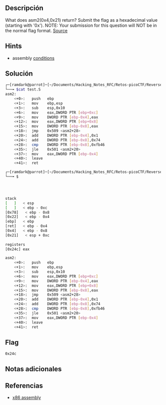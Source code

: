 ## Descripción
What does asm2(0x4,0x21) return? Submit the flag as a hexadecimal value (starting with '0x'). NOTE: Your submission for this question will NOT be in the normal flag format. [Source](https://jupiter.challenges.picoctf.org/static/7e3eb2f90200ac88126f62ceb4bc3948/test.S)

## Hints
+ assembly [conditions](https://www.tutorialspoint.com/assembly_programming/assembly_conditions.htm)

## Solución

``` bash
┌─[ramdark@parrot]─[~/Documents/Hacking_Notes_RFC/Retos-picoCTF/Reverse Engineering/08-asm2]
└──╼ $cat test.S 
asm2:
	<+0>:	push   ebp
	<+1>:	mov    ebp,esp
	<+3>:	sub    esp,0x10
	<+6>:	mov    eax,DWORD PTR [ebp+0xc]
	<+9>:	mov    DWORD PTR [ebp-0x4],eax
	<+12>:	mov    eax,DWORD PTR [ebp+0x8]
	<+15>:	mov    DWORD PTR [ebp-0x8],eax
	<+18>:	jmp    0x509 <asm2+28>
	<+20>:	add    DWORD PTR [ebp-0x4],0x1
	<+24>:	add    DWORD PTR [ebp-0x8],0x74
	<+28>:	cmp    DWORD PTR [ebp-0x8],0xfb46
	<+35>:	jle    0x501 <asm2+20>
	<+37>:	mov    eax,DWORD PTR [ebp-0x4]
	<+40>:	leave  
	<+41>:	ret    

┌─[ramdark@parrot]─[~/Documents/Hacking_Notes_RFC/Retos-picoCTF/Reverse Engineering/08-asm2]
└──╼ $




stack 
[   ]   < esp
[   ]   < ebp - 0xc
[0x78]   < ebp - 0x8
[0x22]   < ebp - 0x4
[ebp]   < ebp 
[ret]   < ebp - 0x4 
[0x4]   < ebp - 0x8
[0x21]   < esp + 0xc
 
registers 
[0x24c] eax

asm2:
	<+0>:	push   ebp
	<+1>:	mov    ebp,esp
	<+3>:	sub    esp,0x10
	<+6>:	mov    eax,DWORD PTR [ebp+0xc]
	<+9>:	mov    DWORD PTR [ebp-0x4],eax
	<+12>:	mov    eax,DWORD PTR [ebp+0x8]
	<+15>:	mov    DWORD PTR [ebp-0x8],eax
	<+18>:	jmp    0x509 <asm2+28>
	<+20>:	add    DWORD PTR [ebp-0x4],0x1
	<+24>:	add    DWORD PTR [ebp-0x8],0x74
	<+28>:	cmp    DWORD PTR [ebp-0x8],0xfb46
	<+35>:	jle    0x501 <asm2+20>
	<+37>:	mov    eax,DWORD PTR [ebp-0x4]
	<+40>:	leave  
	<+41>:	ret  

```



## Flag
``` 0x24c ```


## Notas adicionales




## Referencias
+ [x86 assembly](https://www.cs.virginia.edu/~evans/cs216/guides/x86.html)